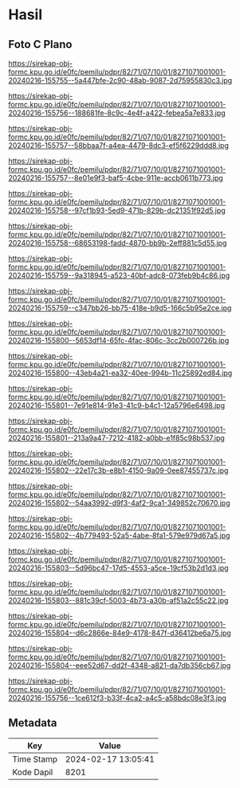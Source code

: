 # Hasil

## Foto C Plano

https://sirekap-obj-formc.kpu.go.id/e0fc/pemilu/pdpr/82/71/07/10/01/8271071001001-20240216-155755--5a447bfe-2c90-48ab-9087-2d75955830c3.jpg

https://sirekap-obj-formc.kpu.go.id/e0fc/pemilu/pdpr/82/71/07/10/01/8271071001001-20240216-155756--188681fe-8c9c-4e4f-a422-febea5a7e833.jpg

https://sirekap-obj-formc.kpu.go.id/e0fc/pemilu/pdpr/82/71/07/10/01/8271071001001-20240216-155757--58bbaa7f-a4ea-4479-8dc3-ef5f6229ddd8.jpg

https://sirekap-obj-formc.kpu.go.id/e0fc/pemilu/pdpr/82/71/07/10/01/8271071001001-20240216-155757--8e01e9f3-baf5-4cbe-911e-accb0611b773.jpg

https://sirekap-obj-formc.kpu.go.id/e0fc/pemilu/pdpr/82/71/07/10/01/8271071001001-20240216-155758--97cf1b93-5ed9-471b-829b-dc21351f92d5.jpg

https://sirekap-obj-formc.kpu.go.id/e0fc/pemilu/pdpr/82/71/07/10/01/8271071001001-20240216-155758--68653198-fadd-4870-bb9b-2eff881c5d55.jpg

https://sirekap-obj-formc.kpu.go.id/e0fc/pemilu/pdpr/82/71/07/10/01/8271071001001-20240216-155759--9a318945-a523-40bf-adc8-073feb9b4c86.jpg

https://sirekap-obj-formc.kpu.go.id/e0fc/pemilu/pdpr/82/71/07/10/01/8271071001001-20240216-155759--c347bb26-bb75-418e-b9d5-166c5b95e2ce.jpg

https://sirekap-obj-formc.kpu.go.id/e0fc/pemilu/pdpr/82/71/07/10/01/8271071001001-20240216-155800--5653df14-65fc-4fac-806c-3cc2b000726b.jpg

https://sirekap-obj-formc.kpu.go.id/e0fc/pemilu/pdpr/82/71/07/10/01/8271071001001-20240216-155800--43eb4a21-ea32-40ee-994b-11c25892ed84.jpg

https://sirekap-obj-formc.kpu.go.id/e0fc/pemilu/pdpr/82/71/07/10/01/8271071001001-20240216-155801--7e91e814-91e3-41c9-b4c1-12a5796e6498.jpg

https://sirekap-obj-formc.kpu.go.id/e0fc/pemilu/pdpr/82/71/07/10/01/8271071001001-20240216-155801--213a9a47-7212-4182-a0bb-e1f85c98b537.jpg

https://sirekap-obj-formc.kpu.go.id/e0fc/pemilu/pdpr/82/71/07/10/01/8271071001001-20240216-155802--22e17c3b-e8b1-4150-9a09-0ee87455737c.jpg

https://sirekap-obj-formc.kpu.go.id/e0fc/pemilu/pdpr/82/71/07/10/01/8271071001001-20240216-155802--54aa3992-d9f3-4af2-9ca1-349852c70670.jpg

https://sirekap-obj-formc.kpu.go.id/e0fc/pemilu/pdpr/82/71/07/10/01/8271071001001-20240216-155802--4b779493-52a5-4abe-8fa1-579e979d67a5.jpg

https://sirekap-obj-formc.kpu.go.id/e0fc/pemilu/pdpr/82/71/07/10/01/8271071001001-20240216-155803--5d96bc47-17d5-4553-a5ce-19cf53b2d1d3.jpg

https://sirekap-obj-formc.kpu.go.id/e0fc/pemilu/pdpr/82/71/07/10/01/8271071001001-20240216-155803--881c39cf-5003-4b73-a30b-af51a2c55c22.jpg

https://sirekap-obj-formc.kpu.go.id/e0fc/pemilu/pdpr/82/71/07/10/01/8271071001001-20240216-155804--d6c2866e-84e9-4178-847f-d36412be6a75.jpg

https://sirekap-obj-formc.kpu.go.id/e0fc/pemilu/pdpr/82/71/07/10/01/8271071001001-20240216-155804--eee52d67-dd2f-4348-a821-da7db356cb67.jpg

https://sirekap-obj-formc.kpu.go.id/e0fc/pemilu/pdpr/82/71/07/10/01/8271071001001-20240216-155756--1ce612f3-b33f-4ca2-a4c5-a58bdc08e3f3.jpg


## Metadata

| Key        | Value               |
| ---------- | ------------------- |
| Time Stamp | 2024-02-17 13:05:41 |
| Kode Dapil | 8201                |



